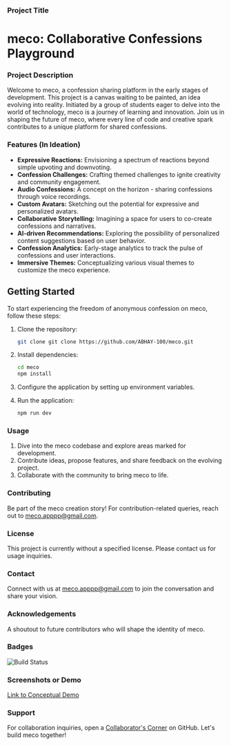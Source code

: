 ### Project Title
# meco: Collaborative Confessions Playground

### Project Description
Welcome to meco, a confession sharing platform in the early stages of development. This project is a canvas waiting to be painted, an idea evolving into reality. Initiated by a group of students eager to delve into the world of technology, meco is a journey of learning and innovation. Join us in shaping the future of meco, where every line of code and creative spark contributes to a unique platform for shared confessions.

### Features (In Ideation)
- **Expressive Reactions:** Envisioning a spectrum of reactions beyond simple upvoting and downvoting.
- **Confession Challenges:** Crafting themed challenges to ignite creativity and community engagement.
- **Audio Confessions:** A concept on the horizon - sharing confessions through voice recordings.
- **Custom Avatars:** Sketching out the potential for expressive and personalized avatars.
- **Collaborative Storytelling:** Imagining a space for users to co-create confessions and narratives.
- **AI-driven Recommendations:** Exploring the possibility of personalized content suggestions based on user behavior.
- **Confession Analytics:** Early-stage analytics to track the pulse of confessions and user interactions.
- **Immersive Themes:** Conceptualizing various visual themes to customize the meco experience.

## Getting Started

To start experiencing the freedom of anonymous confession on meco, follow these steps:

1. Clone the repository:

    ```bash
    git clone git clone https://github.com/ABHAY-100/meco.git
    ```

2. Install dependencies:

    ```bash
    cd meco
    npm install
    ```

3. Configure the application by setting up environment variables.

4. Run the application:

    ```bash
    npm run dev
    ```

### Usage
1. Dive into the meco codebase and explore areas marked for development.
2. Contribute ideas, propose features, and share feedback on the evolving project.
3. Collaborate with the community to bring meco to life.

### Contributing
Be part of the meco creation story! For contribution-related queries, reach out to [meco.apppp@gmail.com](mailto:meco.apppp@gmail.com).

### License
This project is currently without a specified license. Please contact us for usage inquiries.

### Contact
Connect with us at [meco.apppp@gmail.com](mailto:meco.apppp@gmail.com) to join the conversation and share your vision.

### Acknowledgements
A shoutout to future contributors who will shape the identity of meco.

### Badges
![Build Status](https://img.shields.io/travis/ABHAY-100/meco/develop.svg?style=flat-square)

### Screenshots or Demo
[Link to Conceptual Demo](https://meco-conceptual-demo.com)

### Support
For collaboration inquiries, open a [Collaborator's Corner](https://github.com/ABHAY-100/meco/issues) on GitHub. Let's build meco together!
